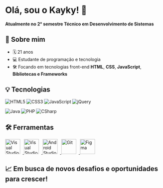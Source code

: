 # Olá, sou o Kayky! 👋

**Atualmente no 2° semestre Técnico em Desenvolvimento de Sistemas**  

## 🚀 Sobre mim

- 🗓️ 21 anos
- 💻 Estudante de programação e tecnologia
- 🛠️ Focando em tecnologias front-end **HTML**, **CSS**, **JavaScript**, **Bibliotecas e Frameworks**

## 💡 Tecnologias

![HTML5](https://img.shields.io/badge/HTML5-E34F26?style=for-the-badge&logo=html5&logoColor=white)
![CSS3](https://img.shields.io/badge/CSS3-1572B6?style=for-the-badge&logo=css3&logoColor=white)
![JavaScript](https://img.shields.io/badge/JavaScript-F7DF1E?style=for-the-badge&logo=javascript&logoColor=black)
![jQuery](https://img.shields.io/badge/jQuery-0769AD?style=for-the-badge&logo=jquery&logoColor=white)

![Java](https://img.shields.io/badge/Java-007396?style=for-the-badge&logo=java&logoColor=white)
![PHP](https://img.shields.io/badge/PHP-777BB4?style=for-the-badge&logo=php&logoColor=white)
![CSharp](https://img.shields.io/badge/C%23-239120?style=for-the-badge&logo=c-sharp&logoColor=white)


## 🛠️ Ferramentas

<a href="https://visualstudio.microsoft.com/" title="Visual Studio" target="_blank" rel="noopener">
  <img src="https://cdn.simpleicons.org/visualstudio/5C2D91" alt="Visual Studio" width="48" height="48" style="margin-right:8px"/>
</a>
<a href="https://code.visualstudio.com" title="Visual Studio Code" target="_blank" rel="noopener">
  <img src="https://cdn.simpleicons.org/visualstudiocode/007ACC" alt="Visual Studio Code" width="48" height="48" style="margin-right:8px"/>
</a>
<a href="https://developer.android.com/studio" title="Android Studio" target="_blank" rel="noopener">
  <img src="https://cdn.simpleicons.org/androidstudio/3DDC84" alt="Android Studio" width="48" height="48" style="margin-right:8px"/>
</a>
<a href="https://git-scm.com/" title="Git" target="_blank" rel="noopener">
  <img src="https://cdn.simpleicons.org/git/F05032" alt="Git" width="48" height="48" style="margin-right:8px"/>
</a>
<a href="https://www.figma.com/" title="Figma" target="_blank" rel="noopener">
  <img src="https://cdn.simpleicons.org/figma" alt="Figma" width="48" height="48" style="margin-right:8px"/>
</a>


## 📈 Em busca de novos desafios e oportunidades para crescer!

